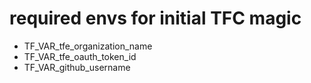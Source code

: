 # required envs for initial TFC magic


- TF_VAR_tfe_organization_name
- TF_VAR_tfe_oauth_token_id
- TF_VAR_github_username